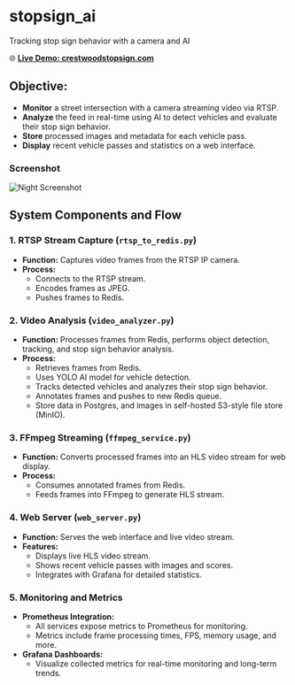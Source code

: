 # stopsign_ai
Tracking stop sign behavior with a camera and AI

🌐 **[Live Demo: crestwoodstopsign.com](https://crestwoodstopsign.com)**

## Objective:

- **Monitor** a street intersection with a camera streaming video via RTSP.
- **Analyze** the feed in real-time using AI to detect vehicles and evaluate their stop sign behavior.
- **Store** processed images and metadata for each vehicle pass.
- **Display** recent vehicle passes and statistics on a web interface.

### Screenshot
![Night Screenshot](./static/screenshot_afternoon.png)

## System Components and Flow

### 1. RTSP Stream Capture (`rtsp_to_redis.py`)
- **Function:** Captures video frames from the RTSP IP camera.
- **Process:**
  - Connects to the RTSP stream.
  - Encodes frames as JPEG.
  - Pushes frames to Redis.

### 2. Video Analysis (`video_analyzer.py`)
- **Function:** Processes frames from Redis, performs object detection, tracking, and stop sign behavior analysis.
- **Process:**
  - Retrieves frames from Redis.
  - Uses YOLO AI model for vehicle detection.
  - Tracks detected vehicles and analyzes their stop sign behavior.
  - Annotates frames and pushes to new Redis queue.
  - Store data in Postgres, and images in self-hosted S3-style file store (MinIO).

### 3. FFmpeg Streaming (`ffmpeg_service.py`)
- **Function:** Converts processed frames into an HLS video stream for web display.
- **Process:**
  - Consumes annotated frames from Redis.
  - Feeds frames into FFmpeg to generate HLS stream.

### 4. Web Server (`web_server.py`)
- **Function:** Serves the web interface and live video stream.
- **Features:**
  - Displays live HLS video stream.
  - Shows recent vehicle passes with images and scores.
  - Integrates with Grafana for detailed statistics.

### 5. Monitoring and Metrics
- **Prometheus Integration:**
  - All services expose metrics to Prometheus for monitoring.
  - Metrics include frame processing times, FPS, memory usage, and more.
- **Grafana Dashboards:**
  - Visualize collected metrics for real-time monitoring and long-term trends.
